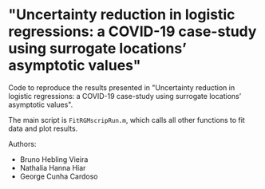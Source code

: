 # "Uncertainty reduction in logistic regressions: a COVID-19 case-study using surrogate locations’ asymptotic values"

Code to reproduce the results presented in "Uncertainty reduction in logistic regressions: a COVID-19 case-study using surrogate locations’ asymptotic values".

The main script is `FitRGMscripRun.m`, which calls all other functions to fit data and plot results.

Authors:

 - Bruno Hebling Vieira
 - Nathalia Hanna Hiar
 - George Cunha Cardoso